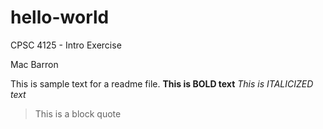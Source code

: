 # hello-world
CPSC 4125 - Intro Exercise

Mac Barron

This is sample text for a readme file.
**This is BOLD text**
*This is ITALICIZED text*
> This is a block quote
